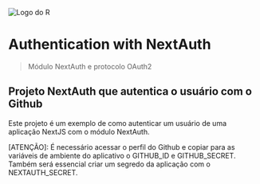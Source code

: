 ![Logo do R](https://www.iconfinder.com/icons/9118036/download/png/48)
# Authentication with NextAuth
> Módulo NextAuth e protocolo OAuth2
## Projeto NextAuth que autentica o usuário com o Github
Este projeto é um exemplo de como autenticar um usuário de uma aplicação NextJS com o módulo NextAuth.

[ATENÇÃO]: É necessário acessar o perfil do Github e copiar para as variáveis de ambiente do aplicativo o GITHUB_ID e GITHUB_SECRET. Também será essencial criar um segredo da aplicação com o NEXTAUTH_SECRET.
